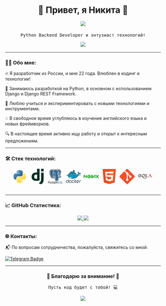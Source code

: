 <h1 align="center">🚀 Привет, я Никита 🚀</h1>
<p align="center">
  <img src="https://github.com/blackcater/blackcater/raw/main/images/Hi.gif" height="32"/>
  <br><br>
  <samp>
    Python Backend Developer и энтузиаст технологий!
  </samp>
</p>

<p align="center">
  <img src="https://media.tenor.com/images/0f1b9a041b6b161deba29759b8b60eb5/tenor.gif" width="350"/>
</p>

---

### 👨🔧 Обо мне:

🔥 Я разработчик из России, и мне 22 года. Влюблен в кодинг и технологии!

🔧 Занимаюсь разработкой на Python, в основном с использованием Django и Django REST Framework.

📘 Люблю учиться и экспериментировать с новыми технологиями и инструментами.

💡 В свободное время углубляюсь в изучение английского языка и новых фреймворков.

🔍 В настоящее время активно ищу работу и открыт к интересным предложениям.

---

### 🛠 Стек технологий:

<div align="center">
  <img src="https://github.com/devicons/devicon/blob/master/icons/python/python-original.svg" title="Python" alt="Python" width="50" height="50"/>&nbsp;
  <img src="https://github.com/devicons/devicon/blob/master/icons/django/django-plain.svg" title="Django" alt="Django" width="50" height="50"/>&nbsp;
  <img src="https://github.com/devicons/devicon/blob/master/icons/postgresql/postgresql-original-wordmark.svg" title="Postgresql" alt="Postgresql" width="50" height="50"/>&nbsp;
  <img src="https://github.com/devicons/devicon/blob/master/icons/docker/docker-original-wordmark.svg" title="Docker" alt="Docker" width="50" height="50"/>&nbsp;
  <img src="https://github.com/devicons/devicon/blob/master/icons/nginx/nginx-original.svg" title="Nginx" alt="Nginx" width="50" height="50"/>&nbsp;
  <img src="https://github.com/devicons/devicon/blob/master/icons/html5/html5-original.svg" title="HTML5" alt="HTML" width="50" height="50"/>&nbsp;
  <img src="https://github.com/devicons/devicon/blob/master/icons/git/git-original.svg" title="Git" alt="Git" width="50" height="50"/>&nbsp;
  <img src="https://github.com/devicons/devicon/blob/master/icons/sqlalchemy/sqlalchemy-original.svg" title="sqlalchemy" alt="sqlalchemy" width="50" height="50"/>&nbsp;
</div><br>

---

### 📈 GitHub Статистика:

<p align="center">
  <a href="https://github.com/anuraghazra/github-readme-stats">
    <img height="150" src="https://github-readme-stats.vercel.app/api?username=32Aleksey

32&hide=contribs&locale=ru&show_icons=true&line_height=20&theme=tokyonight" />
  </a>
  <a href="https://github.com/anuraghazra/convoychat">
    <img height="150" src="https://github-readme-stats.vercel.app/api/top-langs/?username=32Aleksey32&layout=compact&card_width=350&locale=ru&hide=procfile&theme=tokyonight" />
  </a>
</p>

---

### 🌐 Контакты:

📬 По вопросам сотрудничества, пожалуйста, свяжитесь со мной:

<a href="https://t.me/Makhotin_07" target="_blank">
  <img src="https://img.shields.io/badge/Telegram-2CA5E0?style=for-the-badge&logo=telegram&logoColor=white" alt="Telegram Badge"/>
</a>

---

<h3 align="center">🎉 Благодарю за внимание! 🎉</h3>
<p align="center">
  <samp>
    Пусть код будет с тобой! 💻
  </samp>
</p>

<p align="center">
  <img src="https://media2.giphy.com/media/3oKIPsx2VAYAgEHC12/giphy.gif" width="120"/>
</p>
